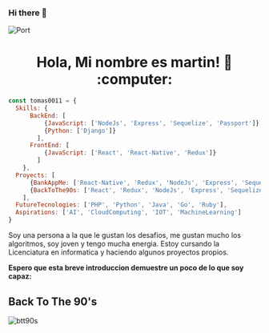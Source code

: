 ### Hi there 👋

![Port]([https://user-images.githubusercontent.com/58223692/95631179-9bf7af80-0a59-11eb-8120-a4a064c956b7.jpg](https://pixabay.com/es/photos/tecnolog%c3%ada-teclado-inform%c3%a1tica-785742/))
<h1 align="center"> Hola, Mi nombre es martin! 👋 :computer: </h1>

```js
const tomas0011 = {
  Skills: {
      BackEnd: [
          {JavaScript: ['NodeJs', 'Express', 'Sequelize', 'Passport']},
          {Python: ['Django']}
        ],
      FrontEnd: [
          {JavaScript: ['React', 'React-Native', 'Redux']}
        ]
    },
  Proyects: [
      {BankAppMe: ['React-Native', 'Redux', 'NodeJs', 'Express', 'Sequelize', 'Passport']},
      {BackToThe90s: ['React', 'Redux', 'NodeJs', 'Express', 'Sequelize', 'Passport']}
    ],
  FutureTecnologies: ['PHP', 'Python', 'Java', 'Go', 'Ruby'],
  Aspirations: ['AI', 'CloudComputing', 'IOT', 'MachineLearning']
}
```

<div>
  <p>
    Soy una persona a la que le gustan los desafios, me gustan mucho los algoritmos, soy joven y tengo mucha energia.
    Estoy cursando la Licenciatura en informatica y haciendo algunos proyectos propios.  
  </p>
  <strong> Espero que esta breve introduccion demuestre un poco de lo que soy capaz: </strong>
</div>


<h2> Back To The 90's </h2>

![btt90s](https://user-images.githubusercontent.com/58223692/95638842-7aec8a00-0a6c-11eb-9643-20296c915a47.png)

<!--
**martinfiguerola/martinfiguerola** is a ✨ _special_ ✨ repository because its `README.md` (this file) appears on your GitHub profile.

Here are some ideas to get you started:

- 🔭 I’m currently working on ...
- 🌱 I’m currently learning ...
- 👯 I’m looking to collaborate on ...
- 🤔 I’m looking for help with ...
- 💬 Ask me about ...
- 📫 How to reach me: ...
- 😄 Pronouns: ...
- ⚡ Fun fact: ...
-->
